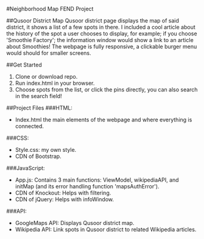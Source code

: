 #Neighborhood Map FEND Project

##Qusoor District Map
Qusoor district page displays the map of said district, it shows a list of a few spots in there.
I included a cool article about the history of the spot a user chooses to display, for example; if you choose 'Smoothie Factory'; the information window would show a link to an article about Smoothies!
The webpage is fully responsive, a clickable burger menu would should for smaller screens.

##Get Started
1. Clone or download repo.
2. Run index.html in your browser.
3. Choose spots from the list, or click the pins directly, you can also search in the search field!

##Project Files
###HTML:
- Index.html the main elements of the webpage and where everything is connected.

###CSS:
- Style.css: my own style.
- CDN of Bootstrap.

###JavaScript:
- App.js: Contains 3 main functions: ViewModel, wikipediaAPI, and initMap (and its error handling function 'mapsAuthError').
- CDN of Knockout: Helps with filtering.
- CDN of jQuery: Helps with infoWindow.

###API:
- GoogleMaps API: Displays Qusoor district map.
- Wikipedia API: Link spots in Qusoor district to related Wikipedia articles.
